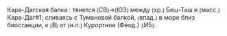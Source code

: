---
---

Кара-Дагская балка
: тянется ⦅СВ⦆→⦅ЮЗ⦆ между ⦅хр.⦆ Беш-Таш и ⦅масс.⦆ Кара-Даг#1; сливаясь с Тумановой балкой, ⦅впад.⦆ в море близ биостанции, к ⦅В⦆ от ⦅н.п.⦆ Курортное (Феод.) ⦃И5⦄.
